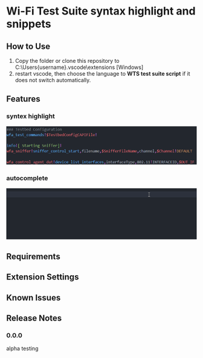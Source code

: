 # Wi-Fi Test Suite syntax highlight and snippets

## How to Use
1. Copy the folder or clone this repository to C:\Users\{username}\.vscode\extensions [Windows]
2. restart vscode, then choose the language to **WTS test suite script** if it does not switch automatically.

## Features
### syntex highlight
![syntex highlight](/images/syntex_highlight.png "syntex highlight")

### autocomplete
![autocomplete](/images/autocomplete.gif "autocomplete")

## Requirements

## Extension Settings

## Known Issues

## Release Notes
### 0.0.0
alpha testing
